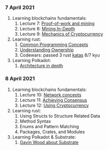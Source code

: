 ### 7 April 2021

1. Learning blockchains fundamentals:
    1. Lecture 7: [Proof-of-work and mining](https://youtu.be/GquMLnrFlPk)
    2. Lecture 8: [Mining In-Depth](https://youtu.be/pjDbQDNOBYY)
    3. Lecture 9: [Mechanics of Cryptocurrency](https://youtu.be/sI5I40jNci0)
2. Learning rust:
    1. [Common Programming Concepts](https://doc.rust-lang.org/book/ch03-00-common-programming-concepts.html)
    2. [Understanding Ownership](https://doc.rust-lang.org/book/ch04-00-understanding-ownership.html)
    3. Codewars: passed 3 rust [katas](https://www.codewars.com/kata/search/rust?q=&r[]=-8&beta=false) 8/7 kyu
3. Learning Polkadot:
    1. [Architecture in depth](https://youtu.be/xBfC6uTjvbM)


### 8 April 2021

1. Learning blockchains fundamentals:
   1. Lecture 10: [Network concepts](https://youtu.be/DE8FeYYwE2s)
   2. Lecture 11: [Achieving Consensus](https://youtu.be/7eVxCZJ4vw4)
   3. Lecture 12: [Using Cryptocurrency](https://youtu.be/bB2E0PI2N_o)
2. Learning rust:
   1. Using Structs to Structure Related Data
   2. Method Syntax
   3. Enums and Pattern Matching
   4. Packages, Crates, and Modules
3. Learning Polkadot & Substrate:
   1. [Gavin Wood about Substrate](https://youtu.be/0IoUZdDi5Is)